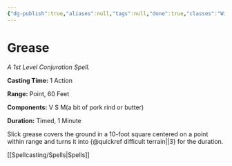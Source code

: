 ```yaml
---
{"dg-publish":true,"aliases":null,"tags":null,"done":true,"classes":"Wizard, Artificer (Revisited), Artificer,","spellLevel":1,"school":"Conjuration","source":"PHB","permalink":"/spells/grease/","dgHomeLink":false,"dgPassFrontmatter":true}
---
```


# Grease
*A 1st Level Conjuration Spell.*

**Casting Time:** 1 Action

**Range:** Point, 60 Feet

**Components:** V S M(a bit of pork rind or butter)

**Duration:** Timed, 1 Minute

Slick grease covers the ground in a 10-foot square centered on a point within range and turns it into {@quickref difficult terrain||3} for the duration.

[[Spellcasting/Spells|Spells]]